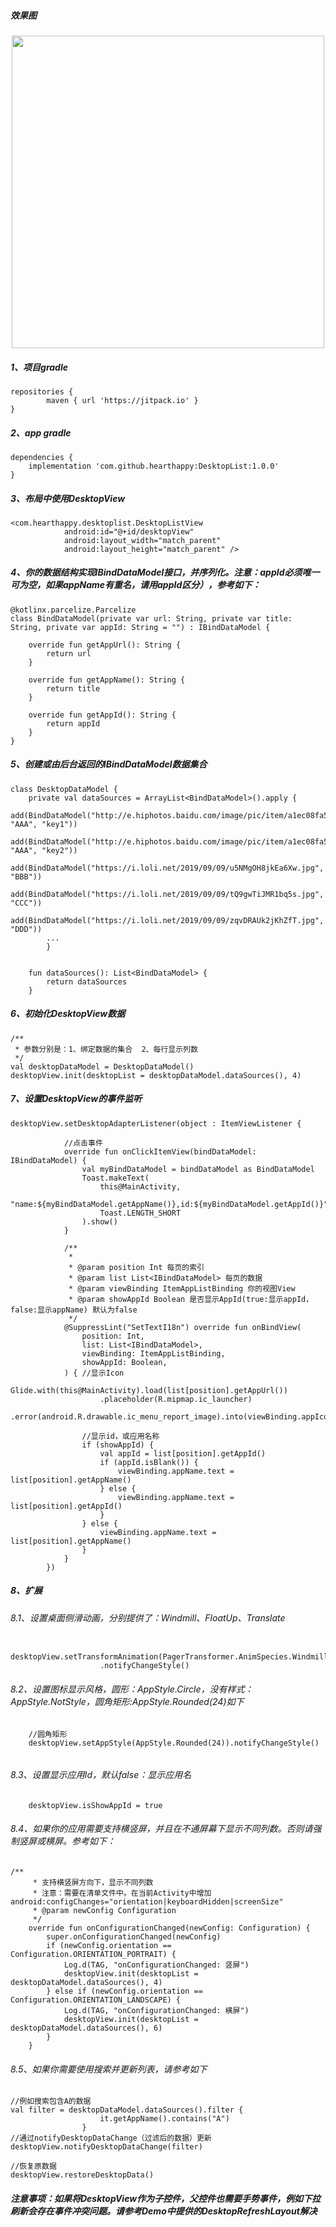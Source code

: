 ##### 效果图
<div align=center><img src="https://github.com/HeartHappy/DesktopList/blob/master/DesktopView.gif" width="500"/></div>


##### 1、项目gradle
```
repositories {
        maven { url 'https://jitpack.io' }
}
```

##### 2、app gradle
```
dependencies {
    implementation 'com.github.hearthappy:DesktopList:1.0.0'
}
```

##### 3、布局中使用DesktopView

```
<com.hearthappy.desktoplist.DesktopListView
            android:id="@+id/desktopView"
            android:layout_width="match_parent"
            android:layout_height="match_parent" />
```

##### 4、你的数据结构实现IBindDataModel接口，并序列化。注意：appId必须唯一可为空，如果appName有重名，请用appId区分），参考如下：
```
@kotlinx.parcelize.Parcelize
class BindDataModel(private var url: String, private var title: String, private var appId: String = "") : IBindDataModel {

    override fun getAppUrl(): String {
        return url
    }

    override fun getAppName(): String {
        return title
    }

    override fun getAppId(): String {
        return appId
    }
}
```

##### 5、创建或由后台返回的IBindDataModel数据集合

```
class DesktopDataModel {
    private val dataSources = ArrayList<BindDataModel>().apply {
        add(BindDataModel("http://e.hiphotos.baidu.com/image/pic/item/a1ec08fa513d2697e542494057fbb2fb4316d81e.jpg", "AAA", "key1"))
        add(BindDataModel("http://e.hiphotos.baidu.com/image/pic/item/a1ec08fa513d2697e542494057fbb2fb4316d81e.jpg", "AAA", "key2"))
        add(BindDataModel("https://i.loli.net/2019/09/09/u5NMgOH8jkEa6Xw.jpg", "BBB"))
        add(BindDataModel("https://i.loli.net/2019/09/09/tQ9gwTiJMR1bq5s.jpg", "CCC"))
        add(BindDataModel("https://i.loli.net/2019/09/09/zqvDRAUk2jKhZfT.jpg", "DDD"))
        ...
        }


    fun dataSources(): List<BindDataModel> {
        return dataSources
    }
```

##### 6、初始化DesktopView数据

```
/**
 * 参数分别是：1、绑定数据的集合  2、每行显示列数
 */
val desktopDataModel = DesktopDataModel()
desktopView.init(desktopList = desktopDataModel.dataSources(), 4)
```

##### 7、设置DesktopView的事件监听

```
desktopView.setDesktopAdapterListener(object : ItemViewListener {

            //点击事件
            override fun onClickItemView(bindDataModel: IBindDataModel) {
                val myBindDataModel = bindDataModel as BindDataModel
                Toast.makeText(
                    this@MainActivity,
                    "name:${myBindDataModel.getAppName()},id:${myBindDataModel.getAppId()}",
                    Toast.LENGTH_SHORT
                ).show()
            }
            
            /**
             *
             * @param position Int 每页的索引
             * @param list List<IBindDataModel> 每页的数据
             * @param viewBinding ItemAppListBinding 你的视图View
             * @param showAppId Boolean 是否显示AppId(true:显示appId，false:显示appName) 默认为false
             */
            @SuppressLint("SetTextI18n") override fun onBindView(
                position: Int,
                list: List<IBindDataModel>,
                viewBinding: ItemAppListBinding,
                showAppId: Boolean,
            ) { //显示Icon
                Glide.with(this@MainActivity).load(list[position].getAppUrl())
                    .placeholder(R.mipmap.ic_launcher)
                    .error(android.R.drawable.ic_menu_report_image).into(viewBinding.appIcon)

                //显示id，或应用名称
                if (showAppId) {
                    val appId = list[position].getAppId()
                    if (appId.isBlank()) {
                        viewBinding.appName.text = list[position].getAppName()
                    } else {
                        viewBinding.appName.text = list[position].getAppId()
                    }
                } else {
                    viewBinding.appName.text = list[position].getAppName()
                }
            }
        })
```


##### 8、扩展
###### 8.1、设置桌面侧滑动画，分别提供了：Windmill、FloatUp、Translate
```
    desktopView.setTransformAnimation(PagerTransformer.AnimSpecies.Windmill)
                    .notifyChangeStyle()
```
###### 8.2、设置图标显示风格，圆形：AppStyle.Circle，没有样式：AppStyle.NotStyle，圆角矩形:AppStyle.Rounded(24)如下
```
    //圆角矩形
    desktopView.setAppStyle(AppStyle.Rounded(24)).notifyChangeStyle()
    
```
###### 8.3、设置显示应用Id，默认false：显示应用名

```
    desktopView.isShowAppId = true
```


###### 8.4、如果你的应用需要支持横竖屏，并且在不通屏幕下显示不同列数。否则请强制竖屏或横屏。参考如下：
```
/**
     * 支持横竖屏方向下，显示不同列数
     * 注意：需要在清单文件中。在当前Activity中增加 android:configChanges="orientation|keyboardHidden|screenSize"
     * @param newConfig Configuration
     */
    override fun onConfigurationChanged(newConfig: Configuration) {
        super.onConfigurationChanged(newConfig)
        if (newConfig.orientation == Configuration.ORIENTATION_PORTRAIT) {
            Log.d(TAG, "onConfigurationChanged: 竖屏")
            desktopView.init(desktopList = desktopDataModel.dataSources(), 4)
        } else if (newConfig.orientation == Configuration.ORIENTATION_LANDSCAPE) {
            Log.d(TAG, "onConfigurationChanged: 横屏")
            desktopView.init(desktopList = desktopDataModel.dataSources(), 6)
        }
    }
```
###### 8.5、如果你需要使用搜索并更新列表，请参考如下

```
//例如搜索包含A的数据
val filter = desktopDataModel.dataSources().filter {
                    it.getAppName().contains("A")
                }
//通过notifyDesktopDataChange（过滤后的数据）更新            
desktopView.notifyDesktopDataChange(filter)

//恢复原数据
desktopView.restoreDesktopData()
```

##### 注意事项：如果将DesktopView作为子控件，父控件也需要手势事件，例如下拉刷新会存在事件冲突问题。请参考Demo中提供的DesktopRefreshLayout解决















